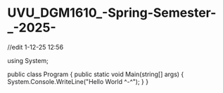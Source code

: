 # UVU_DGM1610_-Spring-Semester-_-2025-
//edit 1-12-25 12:56

using System;

public class Program
{
    public static void Main(string[] args)
    {
        System.Console.WriteLine("Hello World ^-^");
    }
}
